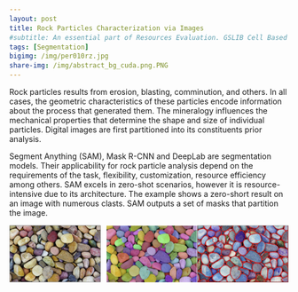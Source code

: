 ```yaml
---
layout: post
title: Rock Particles Characterization via Images
#subtitle: An essential part of Resources Evaluation. GSLIB Cell Based Method.
tags: [Segmentation]
bigimg: /img/per010rz.jpg
share-img: /img/abstract_bg_cuda.png.PNG
---
```



Rock particles results from erosion, blasting, comminution, and others. In all cases, the geometric characteristics of these particles encode information about the process that generated them. The mineralogy
influences the mechanical properties that determine the shape and size of individual particles. Digital images are first partitioned into its constituents prior analysis. 

Segment Anything (SAM), Mask R-CNN and DeepLab are segmentation models. Their applicability for rock particle analysis depend on the requirements of the task, flexibility, customization, resource efficiency among others.
SAM excels in zero-shot scenarios, however it is resource-intensive due to its architecture. The example shows a zero-short result on an image with numerous clasts. SAM outputs a set of masks that partition the image. 

<div style="display: flex; justify-content: space-between;">
  <div style="text-align: center; margin-right: 10px;">
    <img src="https://github.com/numpattern/numpattern.github.io/blob/main/img/rockparticle_01.JPG?raw=true" alt="Image 1" style="width: 220px;">
  </div>
  <div style="text-align: center;">
    <img src="https://github.com/numpattern/numpattern.github.io/blob/main/img/rockparticle_02.JPG?raw=true" alt="Image 2" style="width: 220px;">
  </div>
  <div style="text-align: center;">
    <img src="https://github.com/numpattern/numpattern.github.io/blob/main/img/rockparticle_03.JPG?raw=true" alt="Image 2" style="width: 220px;">
  </div>
</div>

